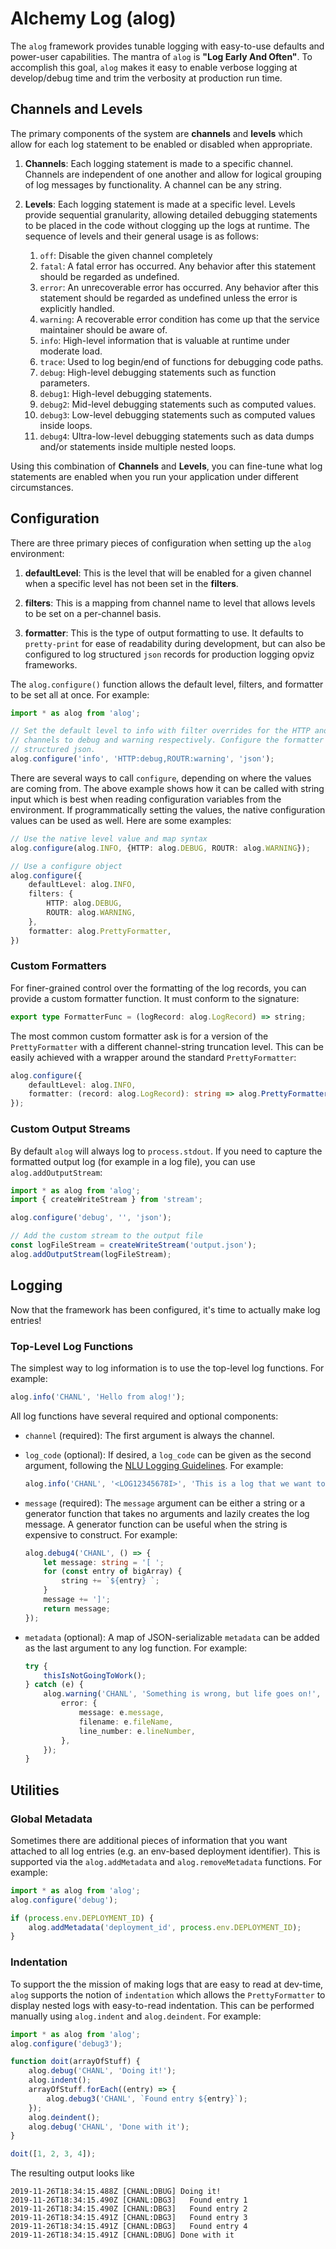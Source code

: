 # Alchemy Log (alog)
The `alog` framework provides tunable logging with easy-to-use defaults and power-user capabilities. The mantra of `alog` is **"Log Early And Often"**. To accomplish this goal, `alog` makes it easy to enable verbose logging at develop/debug time and trim the verbosity at production run time.

## Channels and Levels
The primary components of the system are **channels** and **levels** which allow for each log statement to be enabled or disabled when appropriate.

1. **Channels**: Each logging statement is made to a specific channel. Channels are independent of one another and allow for logical grouping of log messages by functionality. A channel can be any string.

1. **Levels**: Each logging statement is made at a specific level. Levels provide sequential granularity, allowing detailed debugging statements to be placed in the code without clogging up the logs at runtime. The sequence of levels and their general usage is as follows:

    1. `off`: Disable the given channel completely
    1. `fatal`: A fatal error has occurred. Any behavior after this statement should be regarded as undefined.
    1. `error`: An unrecoverable error has occurred. Any behavior after this statement should be regarded as undefined unless the error is explicitly handled.
    1. `warning`: A recoverable error condition has come up that the service maintainer should be aware of.
    1. `info`: High-level information that is valuable at runtime under moderate load.
    1. `trace`: Used to log begin/end of functions for debugging code paths.
    1. `debug`: High-level debugging statements such as function parameters.
    1. `debug1`: High-level debugging statements.
    1. `debug2`: Mid-level debugging statements such as computed values.
    1. `debug3`: Low-level debugging statements such as computed values inside loops.
    1. `debug4`: Ultra-low-level debugging statements such as data dumps and/or statements inside multiple nested loops.

Using this combination of **Channels** and **Levels**, you can fine-tune what log statements are enabled when you run your application under different circumstances.

## Configuration
There are three primary pieces of configuration when setting up the `alog` environment:

1. **defaultLevel**: This is the level that will be enabled for a given channel when a specific level has not been set in the **filters**.

1. **filters**: This is a mapping from channel name to level that allows levels to be set on a per-channel basis.

1. **formatter**: This is the type of output formatting to use. It defaults to `pretty-print` for ease of readability during development, but can also be configured to log structured `json` records for production logging opviz frameworks.

The `alog.configure()` function allows the default level, filters, and formatter to be set all at once. For example:

```ts
import * as alog from 'alog';

// Set the default level to info with filter overrides for the HTTP and ROUTR
// channels to debug and warning respectively. Configure the formatter to be
// structured json.
alog.configure('info', 'HTTP:debug,ROUTR:warning', 'json');
```

There are several ways to call `configure`, depending on where the values are coming from. The above example shows how it can be called with string input which is best when reading configuration variables from the environment. If programmatically setting the values, the native configuration values can be used as well. Here are some examples:

```ts
// Use the native level value and map syntax
alog.configure(alog.INFO, {HTTP: alog.DEBUG, ROUTR: alog.WARNING});

// Use a configure object
alog.configure({
    defaultLevel: alog.INFO,
    filters: {
        HTTP: alog.DEBUG,
        ROUTR: alog.WARNING,
    },
    formatter: alog.PrettyFormatter,
})
```

### Custom Formatters

For finer-grained control over the formatting of the log records, you can provide a custom formatter function. It must conform to the signature:

```ts
export type FormatterFunc = (logRecord: alog.LogRecord) => string;
```

The most common custom formatter ask is for a version of the `PrettyFormatter` with a different channel-string truncation level. This can be easily achieved with a wrapper around the standard `PrettyFormatter`:

```ts
alog.configure({
    defaultLevel: alog.INFO,
    formatter: (record: alog.LogRecord): string => alog.PrettyFormatter(record, 12),
});
```

### Custom Output Streams

By default `alog` will always log to `process.stdout`. If you need to capture the formatted output log (for example in a log file), you can use `alog.addOutputStream`:

```ts
import * as alog from 'alog';
import { createWriteStream } from 'stream';

alog.configure('debug', '', 'json');

// Add the custom stream to the output file
const logFileStream = createWriteStream('output.json');
alog.addOutputStream(logFileStream);
```

## Logging

Now that the framework has been configured, it's time to actually make log entries!

### Top-Level Log Functions

The simplest way to log information is to use the top-level log functions. For example:

```ts
alog.info('CHANL', 'Hello from alog!');
```

All log functions have several required and optional components:

* `channel` (required): The first argument is always the channel.
* `log_code` (optional): If desired, a `log_code` can be given as the second argument, following the [NLU Logging Guidelines](https://github.ibm.com/watson-nlu/nlu-documentation/blob/main/guidelines/logging_guidelines.md#log-codes). For example:

    ```ts
    alog.info('CHANL', '<LOG12345678I>', 'This is a log that we want to be able to look up in prod');
    ```

* `message` (required): The `message` argument can be either a string or a generator function that takes no arguments and lazily creates the log message. A generator function can be useful when the string is expensive to construct. For example:

    ```ts
    alog.debug4('CHANL', () => {
        let message: string = '[ ';
        for (const entry of bigArray) {
            string += `${entry} `;
        }
        message += ']';
        return message;
    });
    ```

* `metadata` (optional): A map of JSON-serializable `metadata` can be added as the last argument to any log function. For example:

    ```ts
    try {
        thisIsNotGoingToWork();
    } catch (e) {
        alog.warning('CHANL', 'Something is wrong, but life goes on!', {
            error: {
                message: e.message,
                filename: e.fileName,
                line_number: e.lineNumber,
            },
        });
    }
    ```

## Utilities

### Global Metadata

Sometimes there are additional pieces of information that you want attached to all log entries (e.g. an env-based deployment identifier). This is supported via the `alog.addMetadata` and `alog.removeMetadata` functions. For example:

```ts
import * as alog from 'alog';
alog.configure('debug');

if (process.env.DEPLOYMENT_ID) {
    alog.addMetadata('deployment_id', process.env.DEPLOYMENT_ID);
}
```

### Indentation

To support the the mission of making logs that are easy to read at dev-time, `alog` supports the notion of `indentation` which allows the `PrettyFormatter` to display nested logs with easy-to-read indentation. This can be performed manually using `alog.indent` and `alog.deindent`. For example:

```ts
import * as alog from 'alog';
alog.configure('debug3');

function doit(arrayOfStuff) {
    alog.debug('CHANL', 'Doing it!');
    alog.indent();
    arrayOfStuff.forEach((entry) => {
        alog.debug3('CHANL', `Found entry ${entry}`);
    });
    alog.deindent();
    alog.debug('CHANL', 'Done with it');
}

doit([1, 2, 3, 4]);
```

The resulting output looks like

```
2019-11-26T18:34:15.488Z [CHANL:DBUG] Doing it!
2019-11-26T18:34:15.490Z [CHANL:DBG3]   Found entry 1
2019-11-26T18:34:15.490Z [CHANL:DBG3]   Found entry 2
2019-11-26T18:34:15.491Z [CHANL:DBG3]   Found entry 3
2019-11-26T18:34:15.491Z [CHANL:DBG3]   Found entry 4
2019-11-26T18:34:15.491Z [CHANL:DBUG] Done with it
```
